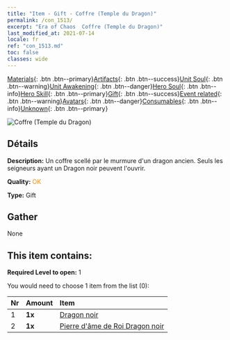 ```yaml
---
title: "Item - Gift - Coffre (Temple du Dragon)"
permalink: /con_1513/
excerpt: "Era of Chaos  Coffre (Temple du Dragon)"
last_modified_at: 2021-07-14
locale: fr
ref: "con_1513.md"
toc: false
classes: wide
---
```

 [Materials](/ItemsFR/){: .btn .btn--primary}[Artifacts](/ItemsFR/Artifacts/){: .btn .btn--success}[Unit Soul](/ItemsFR/UnitSoul/){: .btn .btn--warning}[Unit Awakening](/ItemsFR/UnitAwakening/){: .btn .btn--danger}[Hero Soul](/ItemsFR/HeroSoul/){: .btn .btn--info}[Hero Skill](/ItemsFR/HeroSkill/){: .btn .btn--primary}[Gift](/ItemsFR/Gift/){: .btn .btn--success}[Event related](/ItemsFR/Events/){: .btn .btn--warning}[Avatars](/ItemsFR/Avatars/){: .btn .btn--danger}[Consumables](/ItemsFR/Consumables/){: .btn .btn--info}[Unknown](/ItemsFR/Unknown/){: .btn .btn--primary}

 ![Coffre (Temple du Dragon)](/images/t/i_907070.png)

## Détails
 **Description:** Un coffre scellé par le murmure d'un dragon ancien. Seuls les seigneurs ayant un Dragon noir peuvent l'ouvrir.

 **Quality:** <span style="color: #FF8C00">OK</span>

 **Type:** Gift

## Gather

  None

## This item contains:

 **Required Level to open:** 1

 You would need to choose 1 item from the list (0):

  | Nr | Amount |     Item    |
  |:---|:-------|:------------|
  | 1 |  **1x** | [Dragon noir](/ItemsFR/unt_250/) |  | 
  | 2 |  **1x** | [Pierre d'âme de Roi Dragon noir](/ItemsFR/unt_334/) |  | 

